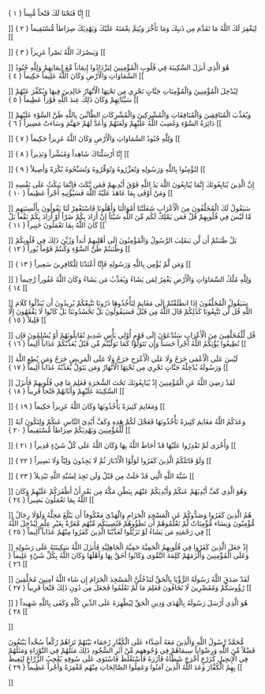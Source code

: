 إِنَّا فَتَحْنَا لَكَ فَتْحاً مُّبِيناً { ۱ }
[[


]] 
لِيَغْفِرَ لَكَ اللَّهُ مَا تَقَدَّمَ مِن ذَنبِكَ وَمَا تَأَخَّرَ وَيُتِمَّ نِعْمَتَهُ عَلَيْكَ وَيَهْدِيَكَ صِرَاطاً مُّسْتَقِيماً { ۲ }
[[


]] 
وَيَنصُرَكَ اللَّهُ نَصْراً عَزِيزاً { ۳ }
[[


]] 
هُوَ الَّذِي أَنزَلَ السَّكِينَةَ فِي قُلُوبِ الْمُؤْمِنِينَ لِيَزْدَادُوا إِيمَاناً مَّعَ إِيمَانِهِمْ وَلِلَّهِ جُنُودُ السَّمَاوَاتِ وَالْأَرْضِ وَكَانَ اللَّهُ عَلِيماً حَكِيماً { ٤ }
[[


]] 
لِيُدْخِلَ الْمُؤْمِنِينَ وَالْمُؤْمِنَاتِ جَنَّاتٍ تَجْرِي مِن تَحْتِهَا الْأَنْهَارُ خَالِدِينَ فِيهَا وَيُكَفِّرَ عَنْهُمْ سَيِّئَاتِهِمْ وَكَانَ ذَلِكَ عِندَ اللَّهِ فَوْزاً عَظِيماً { ٥ }
[[


]] 
وَيُعَذِّبَ الْمُنَافِقِينَ وَالْمُنَافِقَاتِ وَالْمُشْرِكِينَ وَالْمُشْرِكَاتِ الظَّانِّينَ بِاللَّهِ ظَنَّ السَّوْءِ عَلَيْهِمْ دَائِرَةُ السَّوْءِ وَغَضِبَ اللَّهُ عَلَيْهِمْ وَلَعَنَهُمْ وَأَعَدَّ لَهُمْ جَهَنَّمَ وَسَاءتْ مَصِيراً { ٦ }
[[


]] 
وَلِلَّهِ جُنُودُ السَّمَاوَاتِ وَالْأَرْضِ وَكَانَ اللَّهُ عَزِيزاً حَكِيماً { ٧ }
[[


]] 
إِنَّا أَرْسَلْنَاكَ شَاهِداً وَمُبَشِّراً وَنَذِيراً { ۸ }
[[


]] 
لِتُؤْمِنُوا بِاللَّهِ وَرَسُولِهِ وَتُعَزِّرُوهُ وَتُوَقِّرُوهُ وَتُسَبِّحُوهُ بُكْرَةً وَأَصِيلاً { ۹ }
[[


]] 
إِنَّ الَّذِينَ يُبَايِعُونَكَ إِنَّمَا يُبَايِعُونَ اللَّهَ يَدُ اللَّهِ فَوْقَ أَيْدِيهِمْ فَمَن نَّكَثَ فَإِنَّمَا يَنكُثُ عَلَى نَفْسِهِ وَمَنْ أَوْفَى بِمَا عَاهَدَ عَلَيْهُ اللَّهَ فَسَيُؤْتِيهِ أَجْراً عَظِيماً { ۱۰ }
[[


]] 
سَيَقُولُ لَكَ الْمُخَلَّفُونَ مِنَ الْأَعْرَابِ شَغَلَتْنَا أَمْوَالُنَا وَأَهْلُونَا فَاسْتَغْفِرْ لَنَا يَقُولُونَ بِأَلْسِنَتِهِم مَّا لَيْسَ فِي قُلُوبِهِمْ قُلْ فَمَن يَمْلِكُ لَكُم مِّنَ اللَّهِ شَيْئاً إِنْ أَرَادَ بِكُمْ ضَرّاً أَوْ أَرَادَ بِكُمْ نَفْعاً بَلْ كَانَ اللَّهُ بِمَا تَعْمَلُونَ خَبِيراً { ۱۱ }
[[


]] 
بَلْ ظَنَنتُمْ أَن لَّن يَنقَلِبَ الرَّسُولُ وَالْمُؤْمِنُونَ إِلَى أَهْلِيهِمْ أَبَداً وَزُيِّنَ ذَلِكَ فِي قُلُوبِكُمْ وَظَنَنتُمْ ظَنَّ السَّوْءِ وَكُنتُمْ قَوْماً بُوراً { ۱۲ }
[[


]] 
وَمَن لَّمْ يُؤْمِن بِاللَّهِ وَرَسُولِهِ فَإِنَّا أَعْتَدْنَا لِلْكَافِرِينَ سَعِيراً { ۱۳ }
[[


]] 
وَلِلَّهِ مُلْكُ السَّمَاوَاتِ وَالْأَرْضِ يَغْفِرُ لِمَن يَشَاءُ وَيُعَذِّبُ مَن يَشَاءُ وَكَانَ اللَّهُ غَفُوراً رَّحِيماً { ۱٤ }
[[


]] 
سَيَقُولُ الْمُخَلَّفُونَ إِذَا انطَلَقْتُمْ إِلَى مَغَانِمَ لِتَأْخُذُوهَا ذَرُونَا نَتَّبِعْكُمْ يُرِيدُونَ أَن يُبَدِّلُوا كَلَامَ اللَّهِ قُل لَّن تَتَّبِعُونَا كَذَلِكُمْ قَالَ اللَّهُ مِن قَبْلُ فَسَيَقُولُونَ بَلْ تَحْسُدُونَنَا بَلْ كَانُوا لَا يَفْقَهُونَ إِلَّا قَلِيلاً { ۱٥ }
[[


]] 
قُل لِّلْمُخَلَّفِينَ مِنَ الْأَعْرَابِ سَتُدْعَوْنَ إِلَى قَوْمٍ أُوْلِي بَأْسٍ شَدِيدٍ تُقَاتِلُونَهُمْ أَوْ يُسْلِمُونَ فَإِن تُطِيعُوا يُؤْتِكُمُ اللَّهُ أَجْراً حَسَناً وَإِن تَتَوَلَّوْا كَمَا تَوَلَّيْتُم مِّن قَبْلُ يُعَذِّبْكُمْ عَذَاباً أَلِيماً { ۱٦ }
[[


]] 
لَيْسَ عَلَى الْأَعْمَى حَرَجٌ وَلَا عَلَى الْأَعْرَجِ حَرَجٌ وَلَا عَلَى الْمَرِيضِ حَرَجٌ وَمَن يُطِعِ اللَّهَ وَرَسُولَهُ يُدْخِلْهُ جَنَّاتٍ تَجْرِي مِن تَحْتِهَا الْأَنْهَارُ وَمَن يَتَوَلَّ يُعَذِّبْهُ عَذَاباً أَلِيماً { ۱٧ }
[[


]] 
لَقَدْ رَضِيَ اللَّهُ عَنِ الْمُؤْمِنِينَ إِذْ يُبَايِعُونَكَ تَحْتَ الشَّجَرَةِ فَعَلِمَ مَا فِي قُلُوبِهِمْ فَأَنزَلَ السَّكِينَةَ عَلَيْهِمْ وَأَثَابَهُمْ فَتْحاً قَرِيباً { ۱۸ }
[[


]] 
وَمَغَانِمَ كَثِيرَةً يَأْخُذُونَهَا وَكَانَ اللَّهُ عَزِيزاً حَكِيماً { ۱۹ }
[[


]] 
وَعَدَكُمُ اللَّهُ مَغَانِمَ كَثِيرَةً تَأْخُذُونَهَا فَعَجَّلَ لَكُمْ هَذِهِ وَكَفَّ أَيْدِيَ النَّاسِ عَنكُمْ وَلِتَكُونَ آيَةً لِّلْمُؤْمِنِينَ وَيَهْدِيَكُمْ صِرَاطاً مُّسْتَقِيماً { ۲۰ }
[[


]] 
وَأُخْرَى لَمْ تَقْدِرُوا عَلَيْهَا قَدْ أَحَاطَ اللَّهُ بِهَا وَكَانَ اللَّهُ عَلَى كُلِّ شَيْءٍ قَدِيراً { ۲۱ }
[[


]] 
وَلَوْ قَاتَلَكُمُ الَّذِينَ كَفَرُوا لَوَلَّوُا الْأَدْبَارَ ثُمَّ لَا يَجِدُونَ وَلِيّاً وَلَا نَصِيراً { ۲۲ }
[[


]] 
سُنَّةَ اللَّهِ الَّتِي قَدْ خَلَتْ مِن قَبْلُ وَلَن تَجِدَ لِسُنَّةِ اللَّهِ تَبْدِيلاً { ۲۳ }
[[


]] 
وَهُوَ الَّذِي كَفَّ أَيْدِيَهُمْ عَنكُمْ وَأَيْدِيَكُمْ عَنْهُم بِبَطْنِ مَكَّةَ مِن بَعْدِ أَنْ أَظْفَرَكُمْ عَلَيْهِمْ وَكَانَ اللَّهُ بِمَا تَعْمَلُونَ بَصِيراً { ۲٤ }
[[


]] 
هُمُ الَّذِينَ كَفَرُوا وَصَدُّوكُمْ عَنِ الْمَسْجِدِ الْحَرَامِ وَالْهَدْيَ مَعْكُوفاً أَن يَبْلُغَ مَحِلَّهُ وَلَوْلَا رِجَالٌ مُّؤْمِنُونَ وَنِسَاء مُّؤْمِنَاتٌ لَّمْ تَعْلَمُوهُمْ أَن تَطَؤُوهُمْ فَتُصِيبَكُم مِّنْهُم مَّعَرَّةٌ بِغَيْرِ عِلْمٍ لِيُدْخِلَ اللَّهُ فِي رَحْمَتِهِ مَن يَشَاءُ لَوْ تَزَيَّلُوا لَعَذَّبْنَا الَّذِينَ كَفَرُوا مِنْهُمْ عَذَاباً أَلِيماً { ۲٥ }
[[


]] 
إِذْ جَعَلَ الَّذِينَ كَفَرُوا فِي قُلُوبِهِمُ الْحَمِيَّةَ حَمِيَّةَ الْجَاهِلِيَّةِ فَأَنزَلَ اللَّهُ سَكِينَتَهُ عَلَى رَسُولِهِ وَعَلَى الْمُؤْمِنِينَ وَأَلْزَمَهُمْ كَلِمَةَ التَّقْوَى وَكَانُوا أَحَقَّ بِهَا وَأَهْلَهَا وَكَانَ اللَّهُ بِكُلِّ شَيْءٍ عَلِيماً { ۲٦ }
[[


]] 
لَقَدْ صَدَقَ اللَّهُ رَسُولَهُ الرُّؤْيَا بِالْحَقِّ لَتَدْخُلُنَّ الْمَسْجِدَ الْحَرَامَ إِن شَاء اللَّهُ آمِنِينَ مُحَلِّقِينَ رُؤُوسَكُمْ وَمُقَصِّرِينَ لَا تَخَافُونَ فَعَلِمَ مَا لَمْ تَعْلَمُوا فَجَعَلَ مِن دُونِ ذَلِكَ فَتْحاً قَرِيباً { ۲٧ }
[[


]] 
هُوَ الَّذِي أَرْسَلَ رَسُولَهُ بِالْهُدَى وَدِينِ الْحَقِّ لِيُظْهِرَهُ عَلَى الدِّينِ كُلِّهِ وَكَفَى بِاللَّهِ شَهِيداً { ۲۸ }
[[


]] 

مُّحَمَّدٌ رَّسُولُ اللَّهِ وَالَّذِينَ مَعَهُ أَشِدَّاء عَلَى الْكُفَّارِ رُحَمَاء بَيْنَهُمْ تَرَاهُمْ رُكَّعاً سُجَّداً يَبْتَغُونَ فَضْلاً مِّنَ اللَّهِ وَرِضْوَاناً سِيمَاهُمْ فِي وُجُوهِهِم مِّنْ أَثَرِ السُّجُودِ 
ذَلِكَ مَثَلُهُمْ فِي التَّوْرَاةِ وَمَثَلُهُمْ فِي الْإِنجِيلِ كَزَرْعٍ أَخْرَجَ شَطْأَهُ فَآزَرَهُ فَاسْتَغْلَظَ فَاسْتَوَى عَلَى سُوقِهِ يُعْجِبُ الزُّرَّاعَ لِيَغِيظَ بِهِمُ الْكُفَّارَ وَعَدَ اللَّهُ الَّذِينَ آمَنُوا وَعَمِلُوا الصَّالِحَاتِ مِنْهُم مَّغْفِرَةً وَأَجْراً عَظِيماً { ۲۹ }
[[


]]